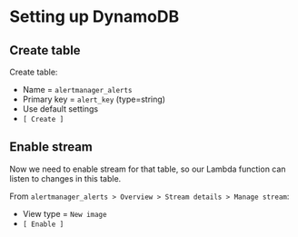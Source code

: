 Setting up DynamoDB
===================

Create table
------------

Create table:

- Name = `alertmanager_alerts`
- Primary key = `alert_key` (type=string)
- Use default settings
- `[ Create ]`


Enable stream
-------------

Now we need to enable stream for that table, so our Lambda function can listen to changes in this table.

From `alertmanager_alerts > Overview > Stream details > Manage stream`:

- View type = `New image`
- `[ Enable ]`
